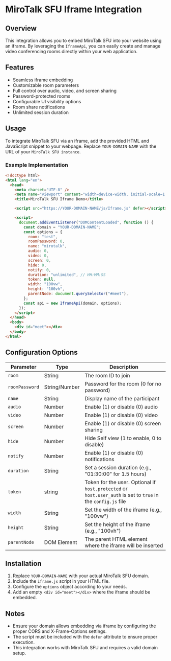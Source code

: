 # MiroTalk SFU Iframe Integration

## Overview

This integration allows you to embed MiroTalk SFU into your website using an iframe. By leveraging the `IframeApi`, you can easily create and manage video conferencing rooms directly within your web application.

## Features

- Seamless iframe embedding
- Customizable room parameters
- Full control over audio, video, and screen sharing
- Password-protected rooms
- Configurable UI visibility options
- Room share notifications
- Unlimited session duration

## Usage

To integrate MiroTalk SFU via an iframe, add the provided HTML and JavaScript snippet to your webpage. Replace `YOUR-DOMAIN-NAME` with the URL of your `MiroTalk SFU instance`.

### Example Implementation

```html
<!doctype html>
<html lang="en">
  <head>
    <meta charset="UTF-8" />
    <meta name="viewport" content="width=device-width, initial-scale=1.0" />
    <title>MiroTalk SFU Iframe Demo</title>

    <script src="https://YOUR-DOMAIN-NAME/js/Iframe.js" defer></script>

    <script>
      document.addEventListener("DOMContentLoaded", function () {
        const domain = "YOUR-DOMAIN-NAME";
        const options = {
          room: "test",
          roomPassword: 0,
          name: "mirotalk",
          audio: 0,
          video: 0,
          screen: 0,
          hide: 0,
          notify: 0,
          duration: "unlimited", // HH:MM:SS
          token: null,
          width: "100vw",
          height: "100vh",
          parentNode: document.querySelector("#meet"),
        };
        const api = new IframeApi(domain, options);
      });
    </script>
  </head>
  <body>
    <div id="meet"></div>
  </body>
</html>
```

## Configuration Options

| Parameter      | Type          | Description                                                                                                   |
| -------------- | ------------- | ------------------------------------------------------------------------------------------------------------- |
| `room`         | String        | The room ID to join                                                                                           |
| `roomPassword` | String/Number | Password for the room (0 for no password)                                                                     |
| `name`         | String        | Display name of the participant                                                                               |
| `audio`        | Number        | Enable (1) or disable (0) audio                                                                               |
| `video`        | Number        | Enable (1) or disable (0) video                                                                               |
| `screen`       | Number        | Enable (1) or disable (0) screen sharing                                                                      |
| `hide`         | Number        | Hide Self view (1 to enable, 0 to disable)                                                                    |
| `notify`       | Number        | Enable (1) or disable (0) notifications                                                                       |
| `duration`     | String        | Set a session duration (e.g., "01:30:00" for 1.5 hours)                                                       |
| `token`        | string        | Token for the user. Optional if `host.protected` or `host.user_auth` is set to `true` in the `config.js` file |
| `width`        | String        | Set the width of the iframe (e.g., "100vw")                                                                   |
| `height`       | String        | Set the height of the iframe (e.g., "100vh")                                                                  |
| `parentNode`   | DOM Element   | The parent HTML element where the iframe will be inserted                                                     |

## Installation

1. Replace `YOUR-DOMAIN-NAME` with your actual MiroTalk SFU domain.
2. Include the `iframe.js` script in your HTML file.
3. Configure the `options` object according to your needs.
4. Add an empty `<div id="meet"></div>` where the iframe should be embedded.

## Notes

- Ensure your domain allows embedding via iframe by configuring the proper CORS and X-Frame-Options settings.
- The script must be included with the `defer` attribute to ensure proper execution.
- This integration works with MiroTalk SFU and requires a valid domain setup.
